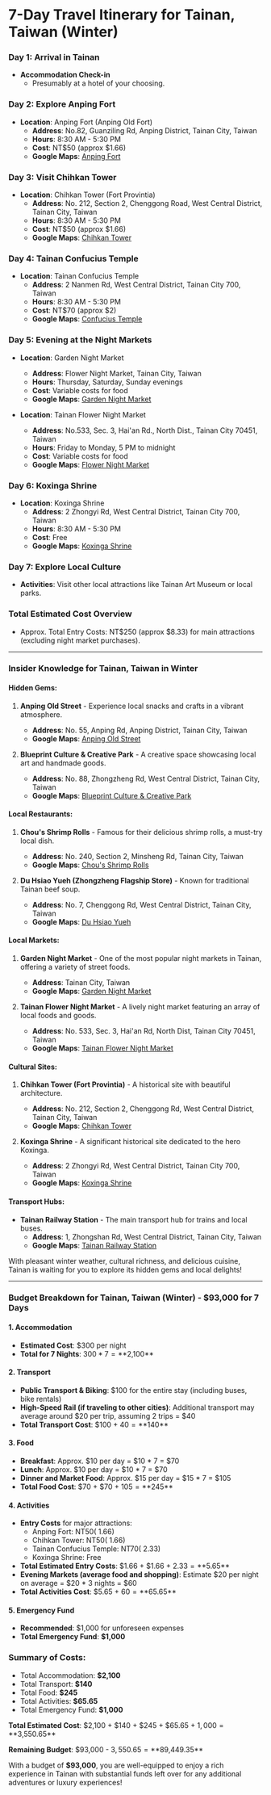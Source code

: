 # 7-Day Travel Itinerary for Tainan, Taiwan (Winter)

### Day 1: Arrival in Tainan
- **Accommodation Check-in**
  - Presumably at a hotel of your choosing.
  
### Day 2: Explore Anping Fort
- **Location**: Anping Fort (Anping Old Fort)
  - **Address**: No.82, Guanziling Rd, Anping District, Tainan City, Taiwan
  - **Hours**: 8:30 AM - 5:30 PM
  - **Cost**: NT$50 (approx $1.66)
  - **Google Maps**: [Anping Fort](https://www.google.com/maps/search/?api=1&query=Anping+Fort+No.82,+Guanziling+Rd,+Anping+District,+Tainan+City,+Taiwan)
  
### Day 3: Visit Chihkan Tower
- **Location**: Chihkan Tower (Fort Provintia)
  - **Address**: No. 212, Section 2, Chenggong Road, West Central District, Tainan City, Taiwan
  - **Hours**: 8:30 AM - 5:30 PM
  - **Cost**: NT$50 (approx $1.66)
  - **Google Maps**: [Chihkan Tower](https://www.google.com/maps/search/?api=1&query=Chihkan+Tower+No.212,+Section+2,+Chenggong+Road,+West+Central+District,+Tainan+City,+Taiwan)

### Day 4: Tainan Confucius Temple
- **Location**: Tainan Confucius Temple
  - **Address**: 2 Nanmen Rd, West Central District, Tainan City 700, Taiwan
  - **Hours**: 8:30 AM - 5:30 PM
  - **Cost**: NT$70 (approx $2)
  - **Google Maps**: [Confucius Temple](https://www.google.com/maps/search/?api=1&query=Tainan+Confucius+Temple+2+Nanmen+Rd,+West+Central+District,+Tainan+City+700,+Taiwan)

### Day 5: Evening at the Night Markets
- **Location**: Garden Night Market
  - **Address**: Flower Night Market, Tainan City, Taiwan
  - **Hours**: Thursday, Saturday, Sunday evenings
  - **Cost**: Variable costs for food
  - **Google Maps**: [Garden Night Market](https://www.google.com/maps/search/?api=1&query=Garden+Night+Market+Tainan+City,+Taiwan)
  
- **Location**: Tainan Flower Night Market
  - **Address**: No.533, Sec. 3, Hai'an Rd., North Dist., Tainan City 70451, Taiwan
  - **Hours**: Friday to Monday, 5 PM to midnight
  - **Cost**: Variable costs for food
  - **Google Maps**: [Flower Night Market](https://www.google.com/maps/search/?api=1&query=Tainan+Flower+Night+Market+No.533,+Sec.+3,+Hai'an+Rd.,+North+Dist.,+Tainan+City+70451,+Taiwan)

### Day 6: Koxinga Shrine
- **Location**: Koxinga Shrine
  - **Address**: 2 Zhongyi Rd, West Central District, Tainan City 700, Taiwan
  - **Hours**: 8:30 AM - 5:30 PM
  - **Cost**: Free
  - **Google Maps**: [Koxinga Shrine](https://www.google.com/maps/search/?api=1&query=Koxinga+Shrine+2+Zhongyi+Rd,+West+Central+District,+Tainan+City+700,+Taiwan)

### Day 7: Explore Local Culture
- **Activities**: Visit other local attractions like Tainan Art Museum or local parks.

### Total Estimated Cost Overview
- Approx. Total Entry Costs: NT$250 (approx $8.33) for main attractions (excluding night market purchases).

----------

### Insider Knowledge for Tainan, Taiwan in Winter

#### Hidden Gems:
1. **Anping Old Street** - Experience local snacks and crafts in a vibrant atmosphere.
   - **Address**: No. 55, Anping Rd, Anping District, Tainan City, Taiwan
   - **Google Maps**: [Anping Old Street](https://www.google.com/maps/search/?api=1&query=Anping+Old+Street+No.+55,+Anping+Rd,+Anping+District,+Tainan+City,+Taiwan)

2. **Blueprint Culture & Creative Park** - A creative space showcasing local art and handmade goods.
   - **Address**: No. 88, Zhongzheng Rd, West Central District, Tainan City, Taiwan
   - **Google Maps**: [Blueprint Culture & Creative Park](https://www.google.com/maps/search/?api=1&query=Blueprint+Culture+%26+Creative+Park+No.+88,+Zhongzheng+Rd,+West+Central+District,+Tainan+City,+Taiwan)

#### Local Restaurants:
1. **Chou's Shrimp Rolls** - Famous for their delicious shrimp rolls, a must-try local dish.
   - **Address**: No. 240, Section 2, Minsheng Rd, Tainan City, Taiwan
   - **Google Maps**: [Chou's Shrimp Rolls](https://www.google.com/maps/search/?api=1&query=Chou's+Shrimp+Rolls+No.+240,+Section+2,+Minsheng+Rd,+Tainan+City,+Taiwan)

2. **Du Hsiao Yueh (Zhongzheng Flagship Store)** - Known for traditional Tainan beef soup.
   - **Address**: No. 7, Chenggong Rd, West Central District, Tainan City, Taiwan
   - **Google Maps**: [Du Hsiao Yueh](https://www.google.com/maps/search/?api=1&query=Du+Hsiao+Yueh+No.+7,+Chenggong+Rd,+West+Central+District,+Tainan+City,+Taiwan)

#### Local Markets:
1. **Garden Night Market** - One of the most popular night markets in Tainan, offering a variety of street foods.
   - **Address**: Tainan City, Taiwan
   - **Google Maps**: [Garden Night Market](https://www.google.com/maps/search/?api=1&query=Garden+Night+Market+Tainan+City,+Taiwan)

2. **Tainan Flower Night Market** - A lively night market featuring an array of local foods and goods.
   - **Address**: No. 533, Sec. 3, Hai'an Rd, North Dist, Tainan City 70451, Taiwan
   - **Google Maps**: [Tainan Flower Night Market](https://www.google.com/maps/search/?api=1&query=Tainan+Flower+Night+Market+No.+533,+Sec.+3,+Hai'an+Rd,+North+Dist,+Tainan+City+70451,+Taiwan)

#### Cultural Sites:
1. **Chihkan Tower (Fort Provintia)** - A historical site with beautiful architecture.
   - **Address**: No. 212, Section 2, Chenggong Rd, West Central District, Tainan City, Taiwan
   - **Google Maps**: [Chihkan Tower](https://www.google.com/maps/search/?api=1&query=Chihkan+Tower+No.212,+Section+2,+Chenggong+Rd,+West+Central+District,+Tainan+City,+Taiwan)

2. **Koxinga Shrine** - A significant historical site dedicated to the hero Koxinga.
   - **Address**: 2 Zhongyi Rd, West Central District, Tainan City 700, Taiwan
   - **Google Maps**: [Koxinga Shrine](https://www.google.com/maps/search/?api=1&query=Koxinga+Shrine+2+Zhongyi+Rd,+West+Central+District,+Tainan+City+700,+Taiwan)

#### Transport Hubs:
- **Tainan Railway Station** - The main transport hub for trains and local buses.
   - **Address**: 1, Zhongshan Rd, West Central District, Tainan City, Taiwan
   - **Google Maps**: [Tainan Railway Station](https://www.google.com/maps/search/?api=1&query=Tainan+Railway+Station+1,+Zhongshan+Rd,+West+Central+District,+Tainan+City,+Taiwan)

With pleasant winter weather, cultural richness, and delicious cuisine, Tainan is waiting for you to explore its hidden gems and local delights!

----------

### Budget Breakdown for Tainan, Taiwan (Winter) - $93,000 for 7 Days

#### 1. Accommodation
- **Estimated Cost**: $300 per night
- **Total for 7 Nights**: $300 * 7 = **$2,100**

#### 2. Transport
- **Public Transport & Biking**: $100 for the entire stay (including buses, bike rentals)
- **High-Speed Rail (if traveling to other cities)**: Additional transport may average around $20 per trip, assuming 2 trips = $40
- **Total Transport Cost**: $100 + $40 = **$140**

#### 3. Food
- **Breakfast**: Approx. $10 per day = $10 * 7 = $70
- **Lunch**: Approx. $10 per day = $10 * 7 = $70
- **Dinner and Market Food**: Approx. $15 per day = $15 * 7 = $105
- **Total Food Cost**: $70 + $70 + $105 = **$245**

#### 4. Activities
- **Entry Costs** for major attractions:
  - Anping Fort: NT$50 (~$1.66)
  - Chihkan Tower: NT$50 (~$1.66)
  - Tainan Confucius Temple: NT$70 (~$2.33)
  - Koxinga Shrine: Free
- **Total Estimated Entry Costs**: $1.66 + $1.66 + $2.33 = **$5.65**
- **Evening Markets (average food and shopping)**: Estimate $20 per night on average = $20 * 3 nights = $60
- **Total Activities Cost**: $5.65 + $60 = **$65.65**

#### 5. Emergency Fund
- **Recommended**: $1,000 for unforeseen expenses
- **Total Emergency Fund**: **$1,000**

### Summary of Costs:
- Total Accommodation: **$2,100**
- Total Transport: **$140**
- Total Food: **$245**
- Total Activities: **$65.65**
- Total Emergency Fund: **$1,000**

**Total Estimated Cost**: $2,100 + $140 + $245 + $65.65 + $1,000 = **$3,550.65**

**Remaining Budget**: $93,000 - $3,550.65 = **$89,449.35**

With a budget of **$93,000**, you are well-equipped to enjoy a rich experience in Tainan with substantial funds left over for any additional adventures or luxury experiences!